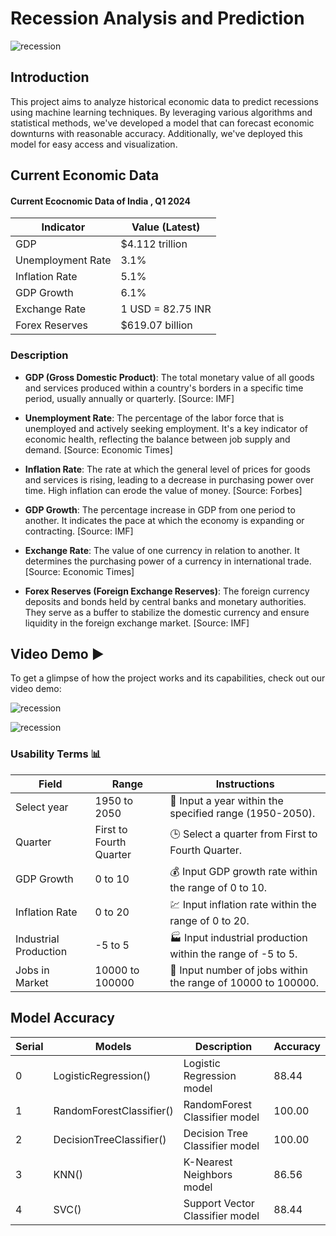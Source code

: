 # Recession Analysis and Prediction

![recession](https://c1.wallpaperflare.com/preview/634/496/50/refugees-economic-migrants-financial-equalization-help.jpg)


## Introduction 
This project aims to analyze historical economic data to predict recessions using machine learning techniques. By leveraging various algorithms and statistical methods, we've developed a model that can forecast economic downturns with reasonable accuracy. Additionally, we've deployed this model for easy access and visualization.

## Current Economic Data 

#### Current Ecocnomic Data of India , Q1 2024

| Indicator        | Value (Latest)       |
|--------------------|----------------------|
| GDP                | $4.112 trillion      |
| Unemployment Rate  | 3.1%                 |
| Inflation Rate     | 5.1%                 |
| GDP Growth         | 6.1%                 |
| Exchange Rate      | 1 USD = 82.75 INR    |
| Forex Reserves     | $619.07 billion      |

### Description

- **GDP (Gross Domestic Product)**: The total monetary value of all goods and services produced within a country's borders in a specific time period, usually annually or quarterly. [Source: IMF]

- **Unemployment Rate**: The percentage of the labor force that is unemployed and actively seeking employment. It's a key indicator of economic health, reflecting the balance between job supply and demand. [Source: Economic Times]

- **Inflation Rate**: The rate at which the general level of prices for goods and services is rising, leading to a decrease in purchasing power over time. High inflation can erode the value of money. [Source: Forbes]

- **GDP Growth**: The percentage increase in GDP from one period to another. It indicates the pace at which the economy is expanding or contracting. [Source: IMF]

- **Exchange Rate**: The value of one currency in relation to another. It determines the purchasing power of a currency in international trade. [Source: Economic Times]

- **Forex Reserves (Foreign Exchange Reserves)**: The foreign currency deposits and bonds held by central banks and monetary authorities. They serve as a buffer to stabilize the domestic currency and ensure liquidity in the foreign exchange market. [Source: IMF]



## Video Demo ▶️
To get a glimpse of how the project works and its capabilities, check out our video demo:

![recession](https://github.com/neerajcodes888/Recession-Analysis-With-Prediction/assets/98253646/89ac1c3a-28a1-4b25-8fbc-48ff753ce0d0)


![recession](https://github.com/user-attachments/assets/ebd547bb-563f-4401-81f1-2ee30dcb09c2)




### Usability Terms 📊

| Field              | Range                | Instructions               |
|--------------------|----------------------|----------------------------|
| Select year        | 1950 to 2050         | 📅 Input a year within the specified range (1950-2050).        |
| Quarter            | First to Fourth Quarter | 🕒 Select a quarter from First to Fourth Quarter.            |
| GDP Growth         | 0 to 10              | 💰 Input GDP growth rate within the range of 0 to 10.       |
| Inflation Rate     | 0 to 20              | 💹 Input inflation rate within the range of 0 to 20.       |
| Industrial Production | -5 to 5            | 🏭 Input industrial production within the range of -5 to 5.  |
| Jobs in Market     | 10000 to 100000      | 👥 Input number of jobs within the range of 10000 to 100000. |


## Model Accuracy



| Serial | Models                   | Description                      | Accuracy |
|--------|--------------------------|----------------------------------|----------|
| 0      | LogisticRegression()     | Logistic Regression model        | 88.44    |
| 1      | RandomForestClassifier() | RandomForest Classifier model    | 100.00   |
| 2      | DecisionTreeClassifier()| Decision Tree Classifier model   | 100.00   |
| 3      | KNN()                      | K-Nearest Neighbors model        | 86.56    |
| 4      | SVC()                      | Support Vector Classifier model  | 88.44    |





